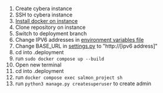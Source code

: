 1. Create cybera instance
2. SSH to cybera instance
3. [Install docker on instance](https://docs.docker.com/engine/install/ubuntu/)
4. Clone repository on instance
5. Switch to deployment branch
6. Change IPV6 addresses in [environment variables file](.devcontainer/.env)
7. Change BASE_URL in [settings.py](salmon_project/salmon_project/settings.py) to "http://[ipv6 address]"
8. cd into .deployment
9. run ```sudo docker compose up --build```
10. Open new terminal
11. cd into .deployment
12. run ```docker compose exec salmon_project sh```
13. run ```python3 manage.py createsuperuser``` to create admin